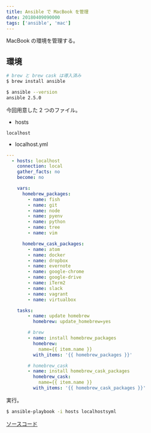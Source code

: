 ```yaml
---
title: Ansible で MacBook を管理
date: 20180409090000
tags: ['ansible', 'mac']
---
```


MacBook の環境を管理する。

## 環境
```bash
# brew と brew cask は導入済み
$ brew install ansible

$ ansible --version
ansible 2.5.0
```

今回用意した 2 つのファイル。

- hosts
```hosts
localhost
```

- localhost.yml
```yaml
---
  - hosts: localhost
    connection: local
    gather_facts: no
    become: no

    vars:
      homebrew_packages:
        - name: fish
        - name: git
        - name: node
        - name: pyenv
        - name: python
        - name: tree
        - name: vim

      homebrew_cask_packages:
        - name: atom
        - name: docker
        - name: dropbox
        - name: evernote
        - name: google-chrome
        - name: google-drive
        - name: iTerm2
        - name: slack
        - name: vagrant
        - name: virtualbox

    tasks:
        - name: update homebrew
          homebrew: update_homebrew=yes

        # brew
        - name: install homebrew_packages
          homebrew:
            name={{ item.name }}
          with_items: '{{ homebrew_packages }}'

        # homebrew_cask
        - name: install homebrew_cask_packages
          homebrew_cask:
            name={{ item.name }}
          with_items: '{{ homebrew_cask_packages }}'
```

実行。
```bash
$ ansible-playbook -i hosts localhostsyml
```

[ソースコード](https://github.com/ritarock/dotfiles/tree/master/macbook-provisioning)
